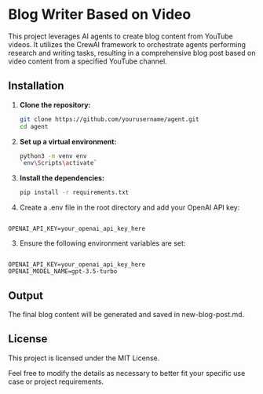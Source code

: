 # Blog Writer Based on Video

This project leverages AI agents to create blog content from YouTube videos. It utilizes the CrewAI framework to orchestrate agents performing research and writing tasks, resulting in a comprehensive blog post based on video content from a specified YouTube channel.

## Installation

1. **Clone the repository:**

    ```bash
    git clone https://github.com/yourusername/agent.git
    cd agent
    ```

2. **Set up a virtual environment:**

    ```bash
    python3 -m venv env
    `env\Scripts\activate`
    ```

3. **Install the dependencies:**

    ```bash
    pip install -r requirements.txt
    ```

2. Create a .env file in the root directory and add your OpenAI API key:

```plaintext

OPENAI_API_KEY=your_openai_api_key_here
```
3. Ensure the following environment variables are set:

```plaintext

OPENAI_API_KEY=your_openai_api_key_here
OPENAI_MODEL_NAME=gpt-3.5-turbo
```

## Output
The final blog content will be generated and saved in new-blog-post.md.

## License
This project is licensed under the MIT License.



Feel free to modify the details as necessary to better fit your specific use case or project requirements.

